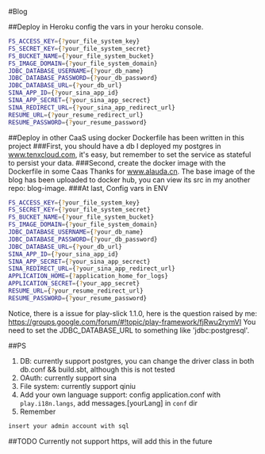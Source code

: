 #Blog

##Deploy in Heroku
config the vars in your heroku console.
```sh
FS_ACCESS_KEY={?your_file_system_key}
FS_SECRET_KEY={?your_file_system_secret}
FS_BUCKET_NAME={?your_file_system_bucket}
FS_IMAGE_DOMAIN={?your_file_system_domain}
JDBC_DATABASE_USERNAME={?your_db_name}
JDBC_DATABASE_PASSWORD={?your_db_password}
JDBC_DATABASE_URL={?your_db_url}
SINA_APP_ID={?your_sina_app_id}
SINA_APP_SECRET={?your_sina_app_secrect}
SINA_REDIRECT_URL={?your_sina_app_redirect_url}
RESUME_URL={?your_resume_redirect_url}
RESUME_PASSWORD={?your_resume_password}
```

##Deploy in other CaaS using docker
Dockerfile has been written in this project
###First, you should have a db
I deployed my postgres in www.tenxcloud.com, it's easy, but remember to set the service as stateful to persist your data.
###Second, create the docker image with the Dockerfile in some Caas
Thanks for www.alauda.cn. 
The base image of the blog has been uploaded to docker hub, you can view its src in my another repo: blog-image.
###At last, Config vars in ENV
```sh
FS_ACCESS_KEY={?your_file_system_key}
FS_SECRET_KEY={?your_file_system_secret}
FS_BUCKET_NAME={?your_file_system_bucket}
FS_IMAGE_DOMAIN={?your_file_system_domain}
JDBC_DATABASE_USERNAME={?your_db_name}
JDBC_DATABASE_PASSWORD={?your_db_password}
JDBC_DATABASE_URL={?your_db_url}
SINA_APP_ID={?your_sina_app_id}
SINA_APP_SECRET={?your_sina_app_secrect}
SINA_REDIRECT_URL={?your_sina_app_redirect_url}
APPLICATION_HOME={?application_home_for_logs}
APPLICATION_SECRET={?your_app_secret}
RESUME_URL={?your_resume_redirect_url}
RESUME_PASSWORD={?your_resume_password}
```
Notice, there is a issue for play-slick 1.1.0, here is the question raised by me: https://groups.google.com/forum/#!topic/play-framework/fjRwu2rymVI
You need to set the JDBC_DATABASE_URL to something like 'jdbc:postgresql'.

##PS
1. DB: currently support postgres, you can change the driver class in both db.conf && build.sbt, although this is not tested
2. OAuth: currently support sina
3. File system: currently support qiniu
4. Add your own language support: config application.conf with `play.i18n.langs`, add messages.[yourLang] in `conf` dir
5. Remember
```sh
insert your admin account with sql
```
##TODO
Currently not support https, will add this in the future

